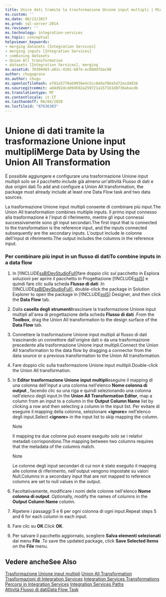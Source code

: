 ```yaml
---
title: Unire dati tramite la trasformazione Unione input multipli | Microsoft Docs
ms.custom: ''
ms.date: 06/13/2017
ms.prod: sql-server-2014
ms.reviewer: ''
ms.technology: integration-services
ms.topic: conceptual
helpviewer_keywords:
- merging datasets [Integration Services]
- merging inputs [Integration Services]
- combining datasets
- Union All transformation
- datasets [Integration Services], merging
ms.assetid: 78304403-a81c-4101-b87e-ec80ddfdac98
author: chugugrace
ms.author: chugu
ms.openlocfilehash: e782a5770ab9936e4c5cc84da706a5472ecd4d36
ms.sourcegitcommit: ad4d92dce894592a259721a1571b1d8736abacdb
ms.translationtype: MT
ms.contentlocale: it-IT
ms.lasthandoff: 08/04/2020
ms.locfileid: "87636303"
---
```

# <a name="merge-data-by-using-the-union-all-transformation"></a><span data-ttu-id="2a96d-102">Unione di dati tramite la trasformazione Unione input multipli</span><span class="sxs-lookup"><span data-stu-id="2a96d-102">Merge Data by Using the Union All Transformation</span></span>
  <span data-ttu-id="2a96d-103">È possibile aggiungere e configurare una trasformazione Unione input multipli solo se il pacchetto include già almeno un'attività Flusso di dati e due origini dati.</span><span class="sxs-lookup"><span data-stu-id="2a96d-103">To add and configure a Union All transformation, the package must already include at least one Data Flow task and two data sources.</span></span>  
  
 <span data-ttu-id="2a96d-104">La trasformazione Unione input multipli consente di combinare più input.</span><span class="sxs-lookup"><span data-stu-id="2a96d-104">The Union All transformation combines multiple inputs.</span></span> <span data-ttu-id="2a96d-105">Il primo input connesso alla trasformazione è l'input di riferimento, mentre gli input connessi successivamente sono gli input secondari.</span><span class="sxs-lookup"><span data-stu-id="2a96d-105">The first input that is connected to the transformation is the reference input, and the inputs connected subsequently are the secondary inputs.</span></span> <span data-ttu-id="2a96d-106">L'output include le colonne dell'input di riferimento.</span><span class="sxs-lookup"><span data-stu-id="2a96d-106">The output includes the columns in the reference input.</span></span>  
  
### <a name="to-combine-inputs-in-a-data-flow"></a><span data-ttu-id="2a96d-107">Per combinare più input in un flusso di dati</span><span class="sxs-lookup"><span data-stu-id="2a96d-107">To combine inputs in a data flow</span></span>  
  
1.  <span data-ttu-id="2a96d-108">In [!INCLUDE[ssBIDevStudioFull](../../../includes/ssbidevstudiofull-md.md)]fare doppio clic sul pacchetto in Esplora soluzioni per aprire il pacchetto in Progettazione [!INCLUDE[ssIS](../../../includes/ssis-md.md)] e quindi fare clic sulla scheda **Flusso di dati** .</span><span class="sxs-lookup"><span data-stu-id="2a96d-108">In [!INCLUDE[ssBIDevStudioFull](../../../includes/ssbidevstudiofull-md.md)], double-click the package in Solution Explorer to open the package in [!INCLUDE[ssIS](../../../includes/ssis-md.md)] Designer, and then click the **Data Flow** tab.</span></span>  
  
2.  <span data-ttu-id="2a96d-109">Dalla **casella degli strumenti**trascinare la trasformazione Unione input multipli all'area di progettazione della scheda **Flusso di dati** .</span><span class="sxs-lookup"><span data-stu-id="2a96d-109">From the **Toolbox**, drag the Union All transformation to the design surface of the **Data Flow** tab.</span></span>  
  
3.  <span data-ttu-id="2a96d-110">Connettere la trasformazione Unione input multipli al flusso di dati trascinando un connettore dall'origine dati o da una trasformazione precedente alla trasformazione Unione input multipli.</span><span class="sxs-lookup"><span data-stu-id="2a96d-110">Connect the Union All transformation to the data flow by dragging a connector from the data source or a previous transformation to the Union All transformation.</span></span>  
  
4.  <span data-ttu-id="2a96d-111">Fare doppio clic sulla trasformazione Unione input multipli.</span><span class="sxs-lookup"><span data-stu-id="2a96d-111">Double-click the Union All transformation.</span></span>  
  
5.  <span data-ttu-id="2a96d-112">In **Editor trasformazione Unione input multipli**eseguire il mapping di una colonna dell'input a una colonna nell'elenco **Nome colonna di output** , facendo clic su una riga e quindi selezionando una colonna nell'elenco degli input.</span><span class="sxs-lookup"><span data-stu-id="2a96d-112">In the **Union All Transformation Editor**, map a column from an input to a column in the **Output Column Name** list by clicking a row and then selecting a column in the input list.</span></span> <span data-ttu-id="2a96d-113">Per evitare di eseguire il mapping della colonna, selezionare **\<ignore>** nell'elenco degli input.</span><span class="sxs-lookup"><span data-stu-id="2a96d-113">Select **\<ignore>** in the input list to skip mapping the column.</span></span>  
  
    > [!NOTE]  
    >  <span data-ttu-id="2a96d-114">Il mapping tra due colonne può essere eseguito solo se i relativi metadati corrispondono.</span><span class="sxs-lookup"><span data-stu-id="2a96d-114">The mapping between two columns requires that the metadata of the columns match.</span></span>  
  
    > [!NOTE]  
    >  <span data-ttu-id="2a96d-115">Le colonne degli input secondari di cui non è stato eseguito il mapping alle colonne di riferimento, nell'output vengono impostate su valori Null.</span><span class="sxs-lookup"><span data-stu-id="2a96d-115">Columns in a secondary input that are not mapped to reference columns are set to null values in the output.</span></span>  
  
6.  <span data-ttu-id="2a96d-116">Facoltativamente, modificare i nomi delle colonne nell'elenco **Nome colonna di output** .</span><span class="sxs-lookup"><span data-stu-id="2a96d-116">Optionally, modify the names of columns in the **Output Column Name** column.</span></span>  
  
7.  <span data-ttu-id="2a96d-117">Ripetere i passaggi 5 e 6 per ogni colonna di ogni input.</span><span class="sxs-lookup"><span data-stu-id="2a96d-117">Repeat steps 5 and 6 for each column in each input.</span></span>  
  
8.  <span data-ttu-id="2a96d-118">Fare clic su **OK**.</span><span class="sxs-lookup"><span data-stu-id="2a96d-118">Click **OK**.</span></span>  
  
9. <span data-ttu-id="2a96d-119">Per salvare il pacchetto aggiornato, scegliere **Salva elementi selezionati** dal menu **File** .</span><span class="sxs-lookup"><span data-stu-id="2a96d-119">To save the updated package, click **Save Selected Items** on the **File** menu.</span></span>  
  
## <a name="see-also"></a><span data-ttu-id="2a96d-120">Vedere anche</span><span class="sxs-lookup"><span data-stu-id="2a96d-120">See Also</span></span>  
 <span data-ttu-id="2a96d-121">[Trasformazione Unione input multipli](union-all-transformation.md) </span><span class="sxs-lookup"><span data-stu-id="2a96d-121">[Union All Transformation](union-all-transformation.md) </span></span>  
 <span data-ttu-id="2a96d-122">[Trasformazioni di Integration Services](integration-services-transformations.md) </span><span class="sxs-lookup"><span data-stu-id="2a96d-122">[Integration Services Transformations](integration-services-transformations.md) </span></span>  
 <span data-ttu-id="2a96d-123">[Percorsi in Integration Services](../integration-services-paths.md) </span><span class="sxs-lookup"><span data-stu-id="2a96d-123">[Integration Services Paths](../integration-services-paths.md) </span></span>  
 [<span data-ttu-id="2a96d-124">Attività Flusso di dati</span><span class="sxs-lookup"><span data-stu-id="2a96d-124">Data Flow Task</span></span>](../../control-flow/data-flow-task.md)  
  
  
